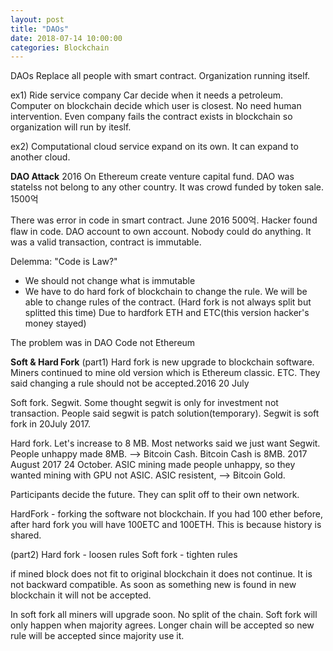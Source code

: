 ```yaml
---
layout: post
title: "DAOs"
date: 2018-07-14 10:00:00
categories: Blockchain
---
```


DAOs
Replace all people with smart contract.
Organization running itself.

ex1) Ride service company
Car decide when it needs a petroleum.
Computer on blockchain decide which user is closest. No need human intervention.
Even company fails the contract exists in blockchain so organization will run by iteslf.

ex2) Computational cloud service
expand on its own. It can expand to another cloud.


**DAO Attack**
2016 On Ethereum
create venture capital fund.
DAO was statelss not belong to any other country. It was crowd funded by token sale. 
1500억

There was error in code in smart contract. June 2016 500억. Hacker found flaw in code. DAO account to own account. Nobody could do anything. It was a valid transaction, contract is immutable.

Delemma: "Code is Law?"
- We should not change what is immutable
- We have to do hard fork of blockchain to change the rule. We will be able to change rules of the contract.
(Hard fork is not always split but splitted this time)
Due to hardfork ETH and ETC(this version hacker's money stayed)

The problem was in DAO Code not Ethereum

**Soft & Hard Fork**
(part1)
Hard fork is new upgrade to blockchain software. Miners continued to mine old version which is Ethereum classic. ETC.
They said changing a rule should not be accepted.2016 20 July

Soft fork. Segwit. Some thought segwit is only for investment not transaction. People said segwit is patch solution(temporary).
Segwit is soft fork in 20July 2017.

Hard fork. Let's increase to 8 MB.
Most networks said we just want Segwit.
People unhappy made 8MB. --> Bitcoin Cash.
Bitcoin Cash is 8MB. 2017 August
2017 24 October. ASIC mining made people unhappy, so they wanted mining with GPU not ASIC. ASIC resistent, --> Bitcoin Gold.

Participants decide the future. They can split off to their own network.

HardFork - forking the software not blockchain. If you had 100 ether before, after hard fork you will have 100ETC and 100ETH. This is because history is shared.

(part2)
Hard fork - loosen rules
Soft fork - tighten rules

if mined block does not fit to original blockchain it does not continue. It is not backward compatible. As soon as something new is found in new blockchain it will not be accepted.

In soft fork all miners will upgrade soon. No split of the chain. Soft fork will only happen when majority agrees. Longer chain will be accepted so new rule will be accepted since majority use it. 

